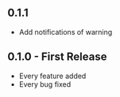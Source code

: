 ## 0.1.1
* Add notifications of warning

## 0.1.0 - First Release
* Every feature added
* Every bug fixed
